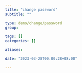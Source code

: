 ```yaml
---
title: "change password"
subtitle: ""

type: demo/change/password
group:

tags: []
categories: []

aliases:

date: "2023-03-28T00:00:28+08:00"

---
```


